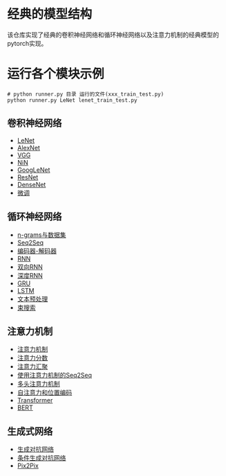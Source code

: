 # 经典的模型结构
该仓库实现了经典的卷积神经网络和循环神经网络以及注意力机制的经典模型的pytorch实现。

# 运行各个模块示例
```
# python runner.py 目录 运行的文件(xxx_train_test.py)
python runner.py LeNet lenet_train_test.py
```

## 卷积神经网络
- [LeNet](LeNet/LeNet.md)
- [AlexNet](AlexNet/AlexNet.md)
- [VGG](VGG/使用块的网络(VGG).md)
- [NiN](NiN/网格中的网络（NiN）.md)
- [GoogLeNet](GoogLeNet/含并行连结的网络（GoogLeNet）.md)
- [ResNet](ResNet/残差神经网络（ResNet）.md)
- [DenseNet](DenseNet/稠密连接网络（DenseNet）.md)
- [微调](FineTuning/微调.md)

## 循环神经网络
- [n-grams与数据集](NGrams/n-grams与数据集.md)
- [Seq2Seq](SequenceModel/Seq2Seq.md)
- [编码器-解码器](RNN/编码器-解码器.md)
- [RNN](RNN/循环神经网络(RNN).md)
- [双向RNN](RNN/双向循环神经网络.md)
- [深度RNN](RNN/深度循环神经网络.md)
- [GRU](RNN/门控循环单元(GRU).md)
- [LSTM](RNN/长短期记忆网络(LSTM).md)
- [文本预处理](RNN/文本预处理.md)
- [束搜索](RNN/束搜索.md)

## 注意力机制
- [注意力机制](Attention/注意力机制.md)
- [注意力分数](Attention/注意力分数.md)
- [注意力汇聚](Attention/注意力汇聚.md)
- [使用注意力机制的Seq2Seq](Attention/使用注意力机制的Seq2Seq.md)
- [多头注意力机制](Attention/多头注意力机制.md)
- [自注意力和位置编码](Attention/自注意力和位置编码.md)
- [Transformer](Attention/Transformer.md)
- [BERT](Attention/BERT.md)

## 生成式网络
- [生成对抗网络](GAN/生成对抗网络.md)
- [条件生成对抗网络](GAN/条件生成对抗网络.md)
- [Pix2Pix](GAN/Pix2Pix.md)


